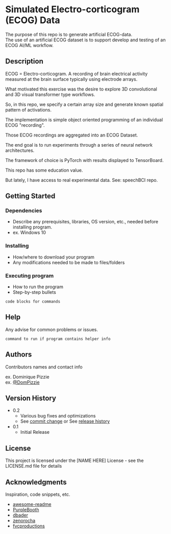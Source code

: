 # Simulated Electro-corticogram (ECOG) Data

The purpose of this repo is to generate artificial ECOG-data.  
The use of an artificial ECOG dataset is to support develop and testing of an ECOG AI/ML workflow.

## Description

ECOG = Electro-corticogram.  A recording of brain electrical activity measured at the brain surface typically using electrode arrays.

What motivated this exercise was the desire to explore 3D convolutional and 3D visual transformer type workflows.

So, in this repo, we specify a certain array size and generate known spatial pattern of activations.

The implementation is simple object oriented programming of an individual ECOG "recording".

Those ECOG recordings are aggregated into an ECOG Dataset.

The end goal is to run experiments through a series of neural network architectures.

The framework of choice is PyTorch with results displayed to TensorBoard.

This repo has some education value.

But lately, I have access to real experimental data. See: speechBCI repo.

## Getting Started

### Dependencies

* Describe any prerequisites, libraries, OS version, etc., needed before installing program.
* ex. Windows 10

### Installing

* How/where to download your program
* Any modifications needed to be made to files/folders

### Executing program

* How to run the program
* Step-by-step bullets
```
code blocks for commands
```

## Help

Any advise for common problems or issues.
```
command to run if program contains helper info
```

## Authors

Contributors names and contact info

ex. Dominique Pizzie  
ex. [@DomPizzie](https://twitter.com/dompizzie)

## Version History

* 0.2
    * Various bug fixes and optimizations
    * See [commit change]() or See [release history]()
* 0.1
    * Initial Release

## License

This project is licensed under the [NAME HERE] License - see the LICENSE.md file for details

## Acknowledgments

Inspiration, code snippets, etc.
* [awesome-readme](https://github.com/matiassingers/awesome-readme)
* [PurpleBooth](https://gist.github.com/PurpleBooth/109311bb0361f32d87a2)
* [dbader](https://github.com/dbader/readme-template)
* [zenorocha](https://gist.github.com/zenorocha/4526327)
* [fvcproductions](https://gist.github.com/fvcproductions/1bfc2d4aecb01a834b46)

